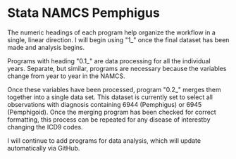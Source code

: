 # Stata NAMCS Pemphigus

The numeric headings of each program help organize the workflow in a single, linear direction.
I will begin using "1_" once the final dataset has been made and analysis begins.

Programs with heading "0.1_" are data processing for all the individual years. 
Separate, but similar, programs are necessary because the variables change from year to year in the NAMCS.

Once these variables have been processed, program "0.2_" merges them together into a single data set.
This dataset is currently set to select all observations with diagnosis containing 6944 (Pemphigus) or 6945 (Pemphigoid).
Once the merging program has been checked for correct formatting, 
this process can be repeated for any disease of interestby changing the ICD9 codes.

I will continue to add programs for data analysis, which will update automatically via GitHub.
